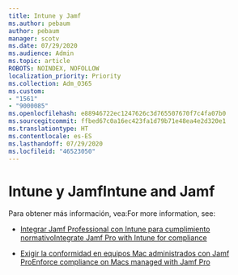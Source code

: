 ```yaml
---
title: Intune y Jamf
ms.author: pebaum
author: pebaum
manager: scotv
ms.date: 07/29/2020
ms.audience: Admin
ms.topic: article
ROBOTS: NOINDEX, NOFOLLOW
localization_priority: Priority
ms.collection: Adm_O365
ms.custom:
- "1561"
- "9000085"
ms.openlocfilehash: e88946722ec1247626c3d765507670f7c4fa07b0
ms.sourcegitcommit: ffbed67c0a16ec423fa1d79b71e48ea4e2d320e1
ms.translationtype: HT
ms.contentlocale: es-ES
ms.lasthandoff: 07/29/2020
ms.locfileid: "46523050"
---
```

# <a name="intune-and-jamf"></a><span data-ttu-id="5e606-102">Intune y Jamf</span><span class="sxs-lookup"><span data-stu-id="5e606-102">Intune and Jamf</span></span>

<span data-ttu-id="5e606-103">Para obtener más información, vea:</span><span class="sxs-lookup"><span data-stu-id="5e606-103">For more information, see:</span></span> 

- [<span data-ttu-id="5e606-104">Integrar Jamf Professional con Intune para cumplimiento normativo</span><span class="sxs-lookup"><span data-stu-id="5e606-104">Integrate Jamf Pro with Intune for compliance</span></span>](https://docs.microsoft.com/intune/conditional-access-integrate-jamf)

- [<span data-ttu-id="5e606-105">Exigir la conformidad en equipos Mac administrados con Jamf Pro</span><span class="sxs-lookup"><span data-stu-id="5e606-105">Enforce compliance on Macs managed with Jamf Pro</span></span>](https://docs.microsoft.com/intune/conditional-access-assign-jamf)